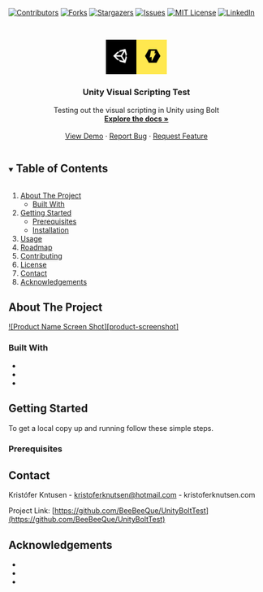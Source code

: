 



<!-- PROJECT SHIELDS -->
<!--
*** I'm using markdown "reference style" links for readability.
*** Reference links are enclosed in brackets [ ] instead of parentheses ( ).
*** See the bottom of this document for the declaration of the reference variables
*** for contributors-url, forks-url, etc. This is an optional, concise syntax you may use.
*** https://www.markdownguide.org/basic-syntax/#reference-style-links
-->
[![Contributors][contributors-shield]][contributors-url]
[![Forks][forks-shield]][forks-url]
[![Stargazers][stars-shield]][stars-url]
[![Issues][issues-shield]][issues-url]
[![MIT License][license-shield]][license-url]
[![LinkedIn][linkedin-shield]][linkedin-url]



<!-- PROJECT LOGO -->
<br />
<p align="center">
  <a href="https://github.com/BeeBeeQue/UnityBoltTest">
    <img src="Assets/GitHubStuff/Images/UnityBolt.png" alt="Logo" width="120" height="67.5">
  </a>

  <h3 align="center">Unity Visual Scripting Test</h3>

  <p align="center">
    Testing out the visual scripting in Unity using Bolt
    <br />
    <a href="https://github.com/BeeBeeQue/UnityBoltTest"><strong>Explore the docs »</strong></a>
    <br />
    <br />
    <a href="https://github.com/BeeBeeQue/UnityBoltTest">View Demo</a>
    ·
    <a href="https://github.com/BeeBeeQue/UnityBoltTest/issues">Report Bug</a>
    ·
    <a href="https://github.com/BeeBeeQue/UnityBoltTest/issues">Request Feature</a>
  </p>
</p>



<!-- TABLE OF CONTENTS -->
<details open="open">
  <summary><h2 style="display: inline-block">Table of Contents</h2></summary>
  <ol>
    <li>
      <a href="#about-the-project">About The Project</a>
      <ul>
        <li><a href="#built-with">Built With</a></li>
      </ul>
    </li>
    <li>
      <a href="#getting-started">Getting Started</a>
      <ul>
        <li><a href="#prerequisites">Prerequisites</a></li>
        <li><a href="#installation">Installation</a></li>
      </ul>
    </li>
    <li><a href="#usage">Usage</a></li>
    <li><a href="#roadmap">Roadmap</a></li>
    <li><a href="#contributing">Contributing</a></li>
    <li><a href="#license">License</a></li>
    <li><a href="#contact">Contact</a></li>
    <li><a href="#acknowledgements">Acknowledgements</a></li>
  </ol>
</details>



<!-- ABOUT THE PROJECT -->
## About The Project

[![Product Name Screen Shot][product-screenshot]](https://example.com)



### Built With

* []()
* []()
* []()



<!-- GETTING STARTED -->
## Getting Started

To get a local copy up and running follow these simple steps.

### Prerequisites



<!-- CONTACT -->
## Contact

Kristófer Kntusen - kristoferknutsen@hotmail.com - kristoferknutsen.com

Project Link: [https://github.com/BeeBeeQue/UnityBoltTest](https://github.com/BeeBeeQue/UnityBoltTest)



<!-- ACKNOWLEDGEMENTS -->
## Acknowledgements

* []()
* []()
* []()





<!-- MARKDOWN LINKS & IMAGES -->
<!-- https://www.markdownguide.org/basic-syntax/#reference-style-links -->
[contributors-shield]: https://img.shields.io/github/contributors/BeeBeeQue/repo.svg?style=for-the-badge
[contributors-url]: https://github.com/BeeBeeQue/repo/graphs/contributors
[forks-shield]: https://img.shields.io/github/forks/BeeBeeQue/repo.svg?style=for-the-badge
[forks-url]: https://github.com/BeeBeeQue/repo/network/members
[stars-shield]: https://img.shields.io/github/stars/BeeBeeQue/repo.svg?style=for-the-badge
[stars-url]: https://github.com/BeeBeeQue/repo/stargazers
[issues-shield]: https://img.shields.io/github/issues/BeeBeeQue/repo.svg?style=for-the-badge
[issues-url]: https://github.com/BeeBeeQue/repo/issues
[license-shield]: https://img.shields.io/github/license/BeeBeeQue/repo.svg?style=for-the-badge
[license-url]: https://github.com/BeeBeeQue/repo/blob/master/LICENSE.txt
[linkedin-shield]: https://img.shields.io/badge/-LinkedIn-black.svg?style=for-the-badge&logo=linkedin&colorB=555
[linkedin-url]: https://linkedin.com/in/BeeBeeQue
